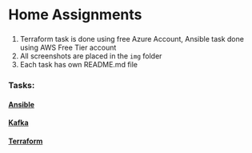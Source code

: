 # Home Assignments

### 
1. Terraform task is done using free Azure Account, Ansible task done using AWS Free Tier account
2. All screenshots are placed in the `img` folder
3. Each task has own README.md file


### Tasks:
#### [Ansible](./Ansible/README.md)
#### [Kafka](./Kafka/README.md)
#### [Terraform](./Terraform/README.md)

